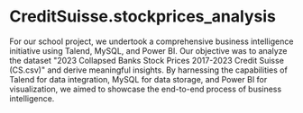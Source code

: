 # CreditSuisse.stockprices_analysis
For our school project, we undertook a comprehensive business intelligence initiative using Talend, MySQL, and Power BI. Our objective was to analyze the dataset "2023 Collapsed Banks Stock Prices 2017-2023 Credit Suisse (CS.csv)" and derive meaningful insights. By harnessing the capabilities of Talend for data integration, MySQL for data storage, and Power BI for visualization, we aimed to showcase the end-to-end process of business intelligence.
